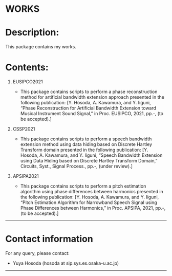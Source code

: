 # WORKS

# Description:

This package contains my works.

# Contents:
1.  EUSIPCO2021
    * This package contains scripts to perform a phase reconstruction method for artificial bandwidth extension approach presented in the following publication:
[Y. Hosoda, A. Kawamura, and Y. Iiguni, “Phase Reconstruction for Artificial Bandwidth Extension toward Musical Instrument Sound Signal,” in Proc. EUSIPCO, 2021, pp.-, (to be accepted).]

2. CSSP2021
    * This package contains scripts to perform a speech bandwidth extension method using data hiding based on Discrete Hartley Transform domain presented in the following publication:
[Y. Hosoda, A. Kawamura, and Y. Iiguni, “Speech Bandwidth Extension using Data Hiding based on Discrete Hartley Transform Domain,” Circuits, Syst., Signal Process., pp.-, (under review).]

3. APSIPA2021
    * This package contains scripts to perform a pitch estimation algorithm using phase differences between harmonics presented in the following publication:
[Y. Hosoda, A. Kawamura, and Y. Iiguni, “Pitch Estimation Algorithm for Narrowband Speech Signal using Phase Differences between Harmonics,” in Proc. APSIPA, 2021, pp.-, (to be accepted).]
____________________________________________________________________________

# Contact information
For any query, please contact:
* Yuya Hosoda (hosoda at sip.sys.es.osaka-u.ac.jp)
____________________________________________________________________________
